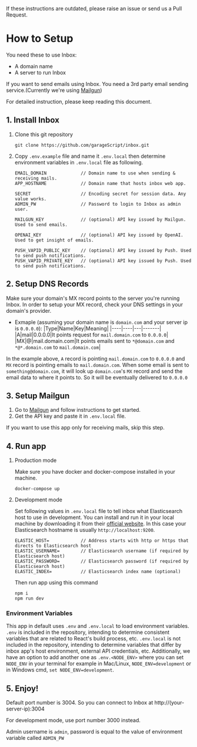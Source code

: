 If these instructions are outdated, please raise an issue or send us a Pull Request.

# How to Setup

You need these to use Inbox:

- A domain name
- A server to run Inbox

If you want to send emails using Inbox. You need a 3rd party email sending service.(Currently we're using [Mailgun](https://mailgun.com))

For detailed instruction, please keep reading this document.

## 1. Install Inbox

1. Clone this git repository
   ```
   git clone https://github.com/garageScript/inbox.git
   ```
2. Copy `.env.example` file and name it `.env.local` then determine environment variables in `.env.local` file as following.

   ```
   EMAIL_DOMAIN             // Domain name to use when sending & receiving mails.
   APP_HOSTNAME             // Domain name that hosts inbox web app.

   SECRET                   // Encoding secret for session data. Any value works.
   ADMIN_PW                 // Password to login to Inbox as admin user.

   MAILGUN_KEY              // (optional) API key issued by Mailgun. Used to send emails.

   OPENAI_KEY               // (optional) API key issued by OpenAI. Used to get insight of emails.

   PUSH_VAPID_PUBLIC_KEY    // (optional) API key issued by Push. Used to send push notifications.
   PUSH_VAPID_PRIVATE_KEY   // (optional) API key issued by Push. Used to send push notifications.
   ```

## 2. Setup DNS Records

Make sure your domain's MX record points to the server you're running Inbox. In order to setup your MX record, check your DNS settings in your domain's provider.

- Exmaple (assuming your domain name is `domain.com` and your server ip is `0.0.0.0`):
  |Type|Name|Key|Meaning|
  |----|----|---|-------|
  |A|mail|0.0.0.0|It points request for `mail.domain.com` to `0.0.0.0`|
  |MX|@|mail.domain.com|It points emails sent to `*@domain.com` and `*@*.domain.com` to `mail.domain.com`|

In the example above, `A` record is pointing `mail.domain.com` to `0.0.0.0` and `MX` record is pointing emails to `mail.domain.com`. When some email is sent to `something@domain.com`, it will look up `domain.com`'s `MX` record and send the email data to where it points to. So it will be eventually delivered to `0.0.0.0`

## 3. Setup Mailgun

1. Go to [Mailgun](https://mailgun.com) and follow instructions to get started.
2. Get the API key and paste it in `.env.local` file.

If you want to use this app only for receiving mails, skip this step.

## 4. Run app

1. Production mode

   Make sure you have docker and docker-compose installed in your machine.

   ```
   docker-compose up
   ```

2. Development mode

   Set following values in `.env.local` file to tell inbox what Elasticsearch host to use in development. You can install and run it in your local machine by downloading it from their [official website](https://elastic.co). In this case your Elasticsearch hostname is usually `http://localhost:9200`.

   ```
   ELASTIC_HOST=            // Address starts with http or https that directs to Elasticsearch host
   ELASTIC_USERNAME=        // Elasticsearch username (if required by Elasticsearch host)
   ELASTIC_PASSWORD=        // Elasticsearch password (if required by Elasticsearch host)
   ELASTIC_INDEX=           // Elasticsearch index name (optional)
   ```

   Then run app using this command

   ```
   npm i
   npm run dev
   ```

### Environment Variables

This app in default uses `.env` and `.env.local` to load environment variables. `.env` is included in the repository, intending to determine consistent variables that are related to React's build process, etc. `.env.local` is not included in the repository, intending to determine variables that differ by inbox app's host environment, external API credentials, etc. Additionally, we have an option to add another one as `.env.<NODE_ENV>` where you can set `NODE_ENV` in your terminal for example in Mac/Linux, `NODE_ENV=development` or in Windows cmd, `set NODE_ENV=development`.

## 5. Enjoy!

Default port number is 3004. So you can connect to Inbox at http://(your-server-ip):3004

For development mode, use port number 3000 instead.

Admin username is `admin`, password is equal to the value of environment variable called `ADMIN_PW`
